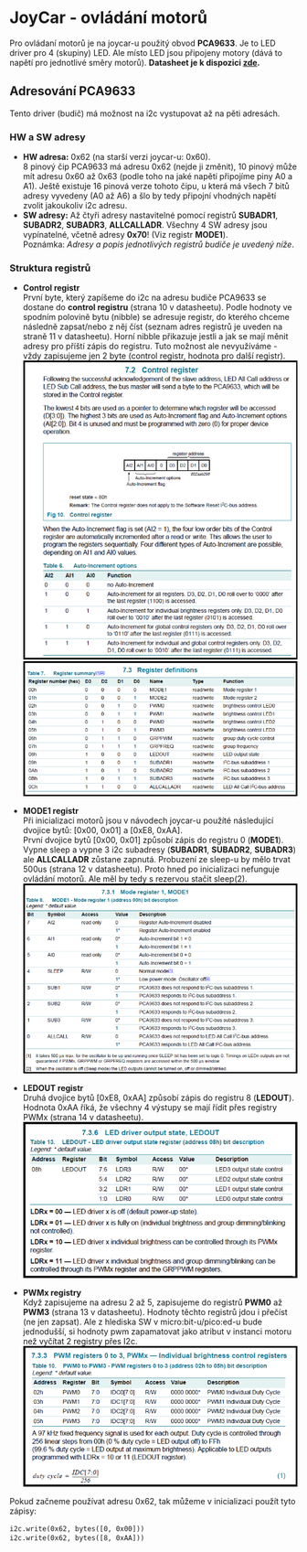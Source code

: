 # JoyCar - ovládání motorů

Pro ovládaní motorů je na joycar-u použitý obvod **PCA9633**. Je to LED driver pro 4 (skupiny) LED. Ale místo LED jsou připojeny motory (dává to napětí pro jednotlivé směry motorů). 
**Datasheet je k dispozici [zde](datasheet/PCA9633.pdf).**

## Adresování PCA9633
Tento driver (budič) má možnost na i2c vystupovat až na pěti adresách.
### HW a SW adresy
- **HW adresa:** 0x62 (na starší verzi joycar-u: 0x60).  
  8 pinový čip PCA9633 má adresu 0x62 (nejde ji změnit), 10 pinový může mít adresu 0x60 až 0x63 (podle toho na jaké napětí připojíme piny A0 a A1). Ještě existuje 16 pinová verze tohoto čipu, u která má všech 7 bitů adresy vyvedeny (A0 až A6) a šlo by tedy připojní vhodných napětí zvolit jakoukoliv i2c adresu.  
- **SW adresy:** Až čtyři adresy nastavitelné pomocí registrů **SUBADR1**, **SUBADR2**, **SUBADR3**, **ALLCALLADR**.
Všechny 4 SW adresy jsou vypínatelné, včetně adresy **0x70**! (Viz registr **MODE1**).  
  Poznámka: *Adresy a popis jednotlivých registrů budiče je uvedený níže*.

### Struktura registrů
- **Control registr**  
První byte, který zapíšeme do i2c na adresu budiče PCA9633 se dostane do **control registru** (strana 10 v datasheetu). Podle hodnoty ve spodním polovině bytu (nibble) se adresuje registr, do kterého chceme následně zapsat/nebo z něj číst (seznam adres registrů je uveden na straně 11 v datasheetu). Horní nibble přikazuje jestli a jak se mají měnit adresy pro příští zápis do registru. Tuto možnost ale nevyužíváme - vždy zapisujeme jen 2 byte (control registr, hodnota pro další registr).  
![ControlRegistr](img/PCA9633%20-%201%20Control%20register.png)
![RegisterList](img/PCA9633%20-%202%20Register%20definition.png)

- **MODE1 registr**  
  Při inicializaci motorů jsou v návodech joycar-u použíté následující dvojice bytů: [0x00, 0x01] a [0xE8, 0xAA].  
  První dvojice bytů [0x00, 0x01] způsobí zápis do registru 0 (**MODE1**). Vypne sleep a vypne 3 i2c subadresy (**SUBADR1**, **SUBADR2**, **SUBADR3**) ale **ALLCALLADR** zůstane zapnutá. Probuzení ze sleep-u by mělo trvat 500us (strana 12 v datasheetu). Proto hned po inicializaci nefunguje ovládání motorů. Ale měl by tedy s rezervou stačit sleep(2).  
![Register MODE1](img/PCA9633%20-%204%20Register%201%20-%20MODE1.png)
  
- **LEDOUT registr**  
  Druhá dvojice bytů [0xE8, 0xAA] způsobí zápis do registru 8 (**LEDOUT**). Hodnota 0xAA říká, že všechny 4 výstupy se mají řídit přes registry PWMx (strana 14 v datasheetu).  
![Register LEDOUT](img/PCA9633%20-%203%20Register%208%20-%20LEDOUT.png)

- **PWMx registry**  
  Když zapisujeme na adresu 2 až 5, zapisujeme do registrů **PWM0** až **PWM3** (strana 13 v datasheetu). Hodnoty těchto registrů jdou i přečíst (ne jen zapsat). Ale z hlediska SW v micro:bit-u/pico:ed-u bude jednodušší, si hodnoty pwm zapamatovat jako atribut v instanci motoru než vyčítat 2 registry přes I2c.  
![Register PWMx](img/PCA9633%20-%205%20Register%202-5%20-%20PWMx.png)

Pokud začneme používat adresu 0x62, tak můžeme v inicializaci použít tyto zápisy:
```
i2c.write(0x62, bytes([0, 0x00]))
i2c.write(0x62, bytes([8, 0xAA]))
```
